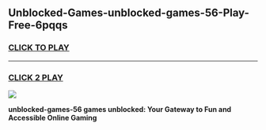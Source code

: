 
## Unblocked-Games-unblocked-games-56-Play-Free-6pqqs
<h3>
<a href="https://premium76.site?title=unblocked-games-56&ref=20A">CLICK TO PLAY</a></h3>
<hr>

<h3>
<a href="https://premium76.site?title=unblocked-games-56&ref=20A">CLICK 2 PLAY</a>
  
</h3>

<a href="https://premium76.site?title=unblocked-games-56&ref=20A"><img src="https://clearcache.store/games.png"></a>


**unblocked-games-56 games unblocked: Your Gateway to Fun and Accessible Online Gaming**
